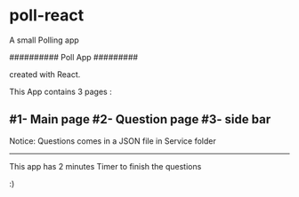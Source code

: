 # poll-react

A small Polling app 

########## Poll App #########

created with React. 

This App contains 3 pages : 

#1- Main page
#2- Question page
#3- side bar
---------------------------

Notice: Questions comes in a JSON file in Service folder 

---------------------------

This app has 2 minutes Timer to finish the questions

:)
